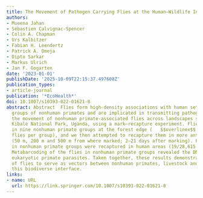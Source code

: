 ```yaml
---
title: The Movement of Pathogen Carrying Flies at the Human–Wildlife Interface
authors:
- Mueena Jahan
- Sébastien Calvignac-Spencer
- Colin A. Chapman
- Urs Kalbitzer
- Fabian H. Leendertz
- Patrick A. Omeja
- Dipto Sarkar
- Markus Ulrich
- Jan F. Gogarten
date: '2023-01-01'
publishDate: '2025-10-09T22:15:37.497608Z'
publication_types:
- article-journal
publication: '*EcoHealth*'
doi: 10.1007/s10393-022-01621-8
abstract: Abstract  Flies form high-density associations with human settlements and
  groups of nonhuman primates and are implicated in transmitting pathogens. We investigate
  the movement of nonhuman primate-associated flies across landscapes surrounding
  Kibale National Park, Uganda, using a mark–recapture experiment. Flies were marked
  in nine nonhuman primate groups at the forest edge (   $$overlinex$$   x ¯     = 929
  flies per group), and we then attempted to recapture them in more anthropized areas
  (50 m, 200 m and 500 m from where marked; 2–21 days after marking). Flies marked
  in nonhuman primate groups were recaptured in human areas (19/28,615 recaptured).
  Metabarcoding of the flies in nonhuman primate groups revealed the DNA of multiple
  eukaryotic primate parasites. Taken together, these results demonstrate the potential
  of flies to serve as vectors between nonhuman primates, livestock and humans at
  this biodiverse interface.
links:
- name: URL
  url: https://link.springer.com/10.1007/s10393-022-01621-8
---
```

